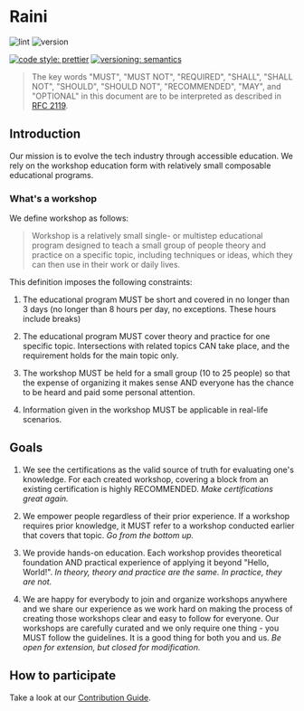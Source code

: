 # Raini

![lint](https://github.com/raini-dev/raini/workflows/lint/badge.svg)
![version](https://img.shields.io/github/v/tag/raini-dev/raini?color=912e5c&label=version&logo=github)

[![code style: prettier](https://img.shields.io/badge/code_style-prettier-ff69b4.svg)](https://github.com/prettier/prettier)
[![versioning: semantics](https://img.shields.io/badge/versioning-@priestine/semantics-912e5c.svg)](https://github.com/priestine/semantics)

> The key words "MUST", "MUST NOT", "REQUIRED", "SHALL", "SHALL NOT", "SHOULD", "SHOULD NOT", "RECOMMENDED", "MAY", and "OPTIONAL" in this document are to be interpreted as described in [RFC 2119](1).

## Introduction

Our mission is to evolve the tech industry through accessible education. We rely on the workshop education form with relatively small composable educational programs.

### What's a workshop

We define workshop as follows:

> Workshop is a relatively small single- or multistep educational program designed to teach a small group of people theory and practice on a specific topic, including techniques or ideas, which they can then use in their work or daily lives.

This definition imposes the following constraints:

1. The educational program MUST be short and covered in no longer than 3 days (no longer than 8 hours per day, no exceptions. These hours include breaks)

2. The educational program MUST cover theory and practice for one specific topic. Intersections with related topics CAN take place, and the requirement holds for the main topic only.

3. The workshop MUST be held for a small group (10 to 25 people) so that the expense of organizing it makes sense AND everyone has the chance to be heard and paid some personal attention.

4. Information given in the workshop MUST be applicable in real-life scenarios.

## Goals

1. We see the certifications as the valid source of truth for evaluating one's knowledge. For each created workshop, covering a block from an existing certification is highly RECOMMENDED. _Make certifications great again._

2. We empower people regardless of their prior experience. If a workshop requires prior knowledge, it MUST refer to a workshop conducted earlier that covers that topic. _Go from the bottom up._

3. We provide hands-on education. Each workshop provides theoretical foundation AND practical experience of applying it beyond "Hello, World!". _In theory, theory and practice are the same. In practice, they are not._

4. We are happy for everybody to join and organize workshops anywhere and we share our experience as we work hard on making the process of creating those workshops clear and easy to follow for everyone. Our workshops are carefully curated and we only require one thing - you MUST follow the guidelines. It is a good thing for both you and us. _Be open for extension, but closed for modification._

## How to participate

Take a look at our [Contribution Guide](2).

[1]: https://tools.ietf.org/html/rfc2119
[2]: https://github.com/priestine/not-node-school/blob/master/.github/CONTRIBUTING.md
